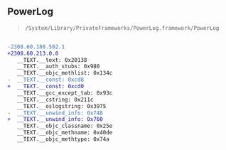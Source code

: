 ## PowerLog

> `/System/Library/PrivateFrameworks/PowerLog.framework/PowerLog`

```diff

-2308.60.188.502.1
+2308.60.213.0.0
   __TEXT.__text: 0x20138
   __TEXT.__auth_stubs: 0x980
   __TEXT.__objc_methlist: 0x134c
-  __TEXT.__const: 0xcd8
+  __TEXT.__const: 0xcd0
   __TEXT.__gcc_except_tab: 0x93c
   __TEXT.__cstring: 0x211c
   __TEXT.__oslogstring: 0x3975
-  __TEXT.__unwind_info: 0x748
+  __TEXT.__unwind_info: 0x760
   __TEXT.__objc_classname: 0x25e
   __TEXT.__objc_methname: 0x40de
   __TEXT.__objc_methtype: 0x74a

```
